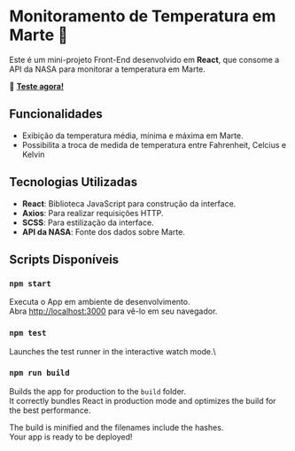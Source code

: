 # Monitoramento de Temperatura em Marte 🚀

Este é um mini-projeto Front-End desenvolvido em **React**, que consome a API da NASA para monitorar a temperatura em Marte. 

🔗 **[Teste agora!](https://seu-projeto.vercel.app/)**  

## Funcionalidades

- Exibição da temperatura média, mínima e máxima em Marte.
- Possibilita a troca  de medida de temperatura entre Fahrenheit, Celcius e Kelvin


## Tecnologias Utilizadas

- **React**: Biblioteca JavaScript para construção da interface.
- **Axios**: Para realizar requisições HTTP.
- **SCSS**: Para estilização da interface.
- **API da NASA**: Fonte dos dados sobre Marte.

## Scripts Disponíveis

### `npm start`

Executa o App em ambiente de desenvolvimento.\
Abra [http://localhost:3000](http://localhost:3000) para vê-lo em seu navegador.

### `npm test`

Launches the test runner in the interactive watch mode.\

### `npm run build`

Builds the app for production to the `build` folder.\
It correctly bundles React in production mode and optimizes the build for the best performance.

The build is minified and the filenames include the hashes.\
Your app is ready to be deployed!
